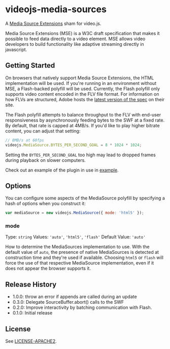 # videojs-media-sources

A [Media Source Extensions](https://dvcs.w3.org/hg/html-media/raw-file/tip/media-source/media-source.html) sham for video.js.

Media Source Extensions (MSE) is a W3C draft specification that makes it possible to feed data directly to a video element.
MSE allows video developers to build functionality like adaptive streaming directly in javascript.

## Getting Started

On browsers that natively support Media Source Extensions, the HTML implementation will be used.
If you're running in an environment without MSE, a Flash-backed polyfill will be used.
Currently, the Flash polyfill only supports video content encoded in the FLV file format.
For information on how FLVs are structured, Adobe hosts the [latest version of the spec](http://www.adobe.com/devnet/f4v.html) on their site.

The Flash polyfill attempts to balance throughput to the FLV with end-user responsiveness by asynchronously feeding bytes to the SWF at a fixed rate.
By default, that rate is capped at 4MB/s.
If you'd like to play higher bitrate content, you can adjust that setting:

```javascript
// 8MB/s at 60fps
videojs.MediaSource.BYTES_PER_SECOND_GOAL = 8 * 1024 * 1024;
```
Setting the `BYTES_PER_SECOND_GOAL` too high may lead to dropped frames during playback on slower computers.

Check out an example of the plugin in use in [example](example).

## Options
You can configure some aspects of the MediaSource polyfill by
specifying a hash of options when you construct it:

```js
var mediaSource = new videojs.MediaSource({ mode: 'html5' });
```

### mode
Type: `string`
Values: `'auto'`, `'html5'`, `'flash'`
Default Value: `'auto'`

How to determine the MediaSources implementation to use. With the
default value of `auto`, the presence of native MediaSources is
detected at construction time and they're used if available. Choosing
`html5` or `flash` will force the use of that respective MediaSource
implementation, even if it does not appear the browser supports it.

## Release History

 * 1.0.0: throw an error if appends are called during an update
 * 0.3.0: Delegate SourceBuffer.abort() calls to the SWF
 * 0.2.0: Improve interactivity by batching communication with Flash.
 * 0.1.0: Initial release

## License

See [LICENSE-APACHE2](LICENSE-APACHE2).
